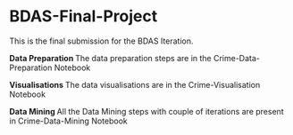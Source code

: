 # BDAS-Final-Project
This is the final submission for the BDAS Iteration. 

<strong> Data Preparation </strong>
The data preparation steps are in the Crime-Data-Preparation Notebook

<strong> Visualisations </strong>
  The data visualisations are in the Crime-Visualisation Notebook
  
<strong> Data Mining </strong>
All the Data Mining steps with couple of iterations are present in Crime-Data-Mining Notebook
